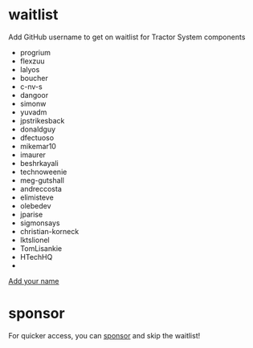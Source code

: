 # waitlist
Add GitHub username to get on waitlist for Tractor System components

* progrium
* flexzuu
* lalyos
* boucher
* c-nv-s
* dangoor
* simonw
* yuvadm
* jpstrikesback
* donaldguy
* dfectuoso
* mikemar10
* imaurer
* beshrkayali
* technoweenie
* meg-gutshall
* andreccosta
* elimisteve
* olebedev
* jparise
* sigmonsays
* christian-korneck
* lktslionel
* TomLisankie
* HTechHQ
* 

[Add your name](https://github.com/tractordev/waitlist/edit/main/README.md)

# sponsor
For quicker access, you can [sponsor](https://github.com/sponsors/progrium) and skip the waitlist!

